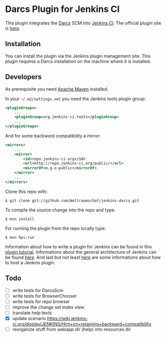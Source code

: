 # Darcs Plugin for Jenkins CI

This plugin integrates the [Darcs][1] SCM into [Jenkins CI][2]. The official plugin site
is [here][3].

## Installation

You can install the plugin via the Jenkins plugin management site. This plugin requires a
Darcs installation on the machine where it is installed.

## Developers

As prerequisite you need [Apache Maven][4] installed.

In your `~/.m2/settings.xml` you need the Jenkins tools plugin group:

```XML
<pluginGroups>
    ...
    <pluginGroup>org.jenkins-ci.tools</pluginGroup>
    ...
</pluginGroups>
```

And for some backword compatibility a mirror:

```XML
<mirrors>
    ...
    <mirror>
        <id>repo.jenkins-ci.org</id>
        <url>http://repo.jenkins-ci.org/public/</url>
        <mirrorOf>m.g.o-public</mirrorOf>
    </mirror>
    ...
</mirrors>
```

Clone this repo with:

    $ git clone git://github.com/Weltraumschaf/jenkins-darcs.git

To compile the source change into the repo and type:

    $ mvn install

For running the plugin from the repo locally type:

    $ mvn hpi:run

Information about how to write a plugin for Jenkins can be found in this [plugin tutorial][5].
Informations about the general architecture of Jenkins can be found [here][6]. And last but not
least [here][7] are some informations about how to host a Jenkins plugin.

## Todo

- [ ] write tests for DarcsScm
- [ ] write tests for BrowserChooser
- [ ] write tests for repo browser
- [ ] improve the change set index view
- [ ] translate help texts
- [x] update scenario https://wiki.jenkins-ci.org/display/JENKINS/Hint+on+retaining+backward+compatibility
- [ ] reorganize stuff from webapp dir (help) into resources dir

[1]: http://darcs.net/
[2]: http://www.jenkins-ci.org/
[3]: http://wiki.jenkins-ci.org/display/JENKINS/Darcs+Plugin
[4]: http://maven.apache.org/
[5]: https://wiki.jenkins-ci.org/display/JENKINS/Plugin+tutorial
[6]: https://wiki.jenkins-ci.org/display/JENKINS/Architecture
[7]: https://wiki.jenkins-ci.org/display/JENKINS/Hosting+Plugins
